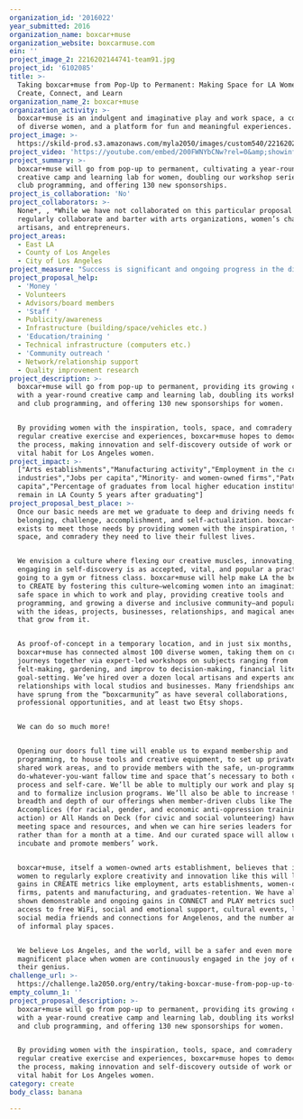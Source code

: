 ```yaml
---
organization_id: '2016022'
year_submitted: 2016
organization_name: boxcar+muse
organization_website: boxcarmuse.com
ein: ''
project_image_2: 2216202144741-team91.jpg
project_id: '6102085'
title: >-
  Taking boxcar+muse from Pop-Up to Permanent: Making Space for LA Women to
  Create, Connect, and Learn
organization_name_2: boxcar+muse
organization_activity: >-
  boxcar+muse is an indulgent and imaginative play and work space, a connector
  of diverse women, and a platform for fun and meaningful experiences.
project_image: >-
  https://skild-prod.s3.amazonaws.com/myla2050/images/custom540/2216202144741-team91.jpg
project_video: 'https://youtube.com/embed/200FWNYbCNw?rel=0&amp;showinfo=0'
project_summary: >-
  boxcar+muse will go from pop-up to permanent, cultivating a year-round
  creative camp and learning lab for women, doubling our workshop series and
  club programming, and offering 130 new sponsorships.
project_is_collaboration: 'No'
project_collaborators: >-
  None*, , *While we have not collaborated on this particular proposal we
  regularly collaborate and barter with arts organizations, women’s charities,
  artisans, and entrepreneurs.
project_areas:
  - East LA
  - County of Los Angeles
  - City of Los Angeles
project_measure: "Success is significant and ongoing progress in the direction of our vision: to provide every woman with the inspiration, tools, space, and comradery she needs to live her fullest life. We measure it using an expanded form of the following dashboard:\n\nQuantitative\no\tMembers, participants\no\tMember retention\no\tReferrals\no\tActive sponsorships (20% min.)\no\tWomen we employ/contract\no\tWeb site visits converted to live visits\no\tVolunteer hours\no\tMembers within 5, 10, and 25 miles\n\nQualitative\no\tTestimonials\no\tMember-driven clubs\no\tProjects, businesses, collaborations, and hires “born in the boxcar”\no\tComparison of diversity index to local demographics\no\tPartnerships with local orgs\no\tRelationships formed\n\nWe use interview, survey, discussion, observation, and web analytics to collect data, allowing us to measure numbers but also to capture the relationships, emotion, and stories that are such strong indicators of our success.\n\nTake the bookkeeper who visits two or three times a month: she reads or builds something; she has easy conversation unrelated to work or family and even tells someone her middle name, unused since marriage; she leaves feeling healthy-minded and joyful. She doesn’t start a company or singing lessons, or write a memoir. She isn’t on a dashboard. But she’s also a success story. Because the process of creating or having a hobby “for its own sake” has healthy and transformative results, and ripple effects from a healthy community can spread across a city and beyond…"
project_proposal_help:
  - 'Money '
  - Volunteers
  - Advisors/board members
  - 'Staff '
  - Publicity/awareness
  - Infrastructure (building/space/vehicles etc.)
  - 'Education/training '
  - Technical infrastructure (computers etc.)
  - 'Community outreach '
  - Network/relationship support
  - Quality improvement research
project_description: >-
  boxcar+muse will go from pop-up to permanent, providing its growing community
  with a year-round creative camp and learning lab, doubling its workshop series
  and club programming, and offering 130 new sponsorships for women. 


  By providing women with the inspiration, tools, space, and comradery for
  regular creative exercise and experiences, boxcar+muse hopes to democratize
  the process, making innovation and self-discovery outside of work or family a
  vital habit for Los Angeles women.
project_impact: >-
  ["Arts establishments","Manufacturing activity","Employment in the creative
  industries","Jobs per capita","Minority- and women-owned firms","Patents per
  capita","Percentage of graduates from local higher education institutions that
  remain in LA County 5 years after graduating"]
project_proposal_best_place: >-
  Once our basic needs are met we graduate to deep and driving needs for
  belonging, challenge, accomplishment, and self-actualization. boxcar+muse
  exists to meet those needs by providing women with the inspiration, tools,
  space, and comradery they need to live their fullest lives.


  We envision a culture where flexing our creative muscles, innovating, and
  engaging in self-discovery is as accepted, vital, and popular a practice as is
  going to a gym or fitness class. boxcar+muse will help make LA the best place
  to CREATE by fostering this culture—welcoming women into an imaginative and
  safe space in which to work and play, providing creative tools and
  programming, and growing a diverse and inclusive community—and populating LA
  with the ideas, projects, businesses, relationships, and magical anecdotes
  that grow from it.


  As proof-of-concept in a temporary location, and in just six months,
  boxcar+muse has connected almost 100 diverse women, taking them on creative
  journeys together via expert-led workshops on subjects ranging from
  felt-making, gardening, and improv to decision-making, financial literacy, and
  goal-setting. We’ve hired over a dozen local artisans and experts and forged
  relationships with local studios and businesses. Many friendships and barters
  have sprung from the “boxcarmunity” as have several collaborations,
  professional opportunities, and at least two Etsy shops.


  We can do so much more!


  Opening our doors full time will enable us to expand membership and
  programming, to house tools and creative equipment, to set up private and
  shared work areas, and to provide members with the safe, un-programmed,
  do-whatever-you-want fallow time and space that’s necessary to both creative
  process and self-care. We’ll be able to multiply our work and play sponsorship
  and to formalize inclusion programs. We’ll also be able to increase the
  breadth and depth of our offerings when member-driven clubs like The
  Accomplices (for racial, gender, and economic anti-oppression training and
  action) or All Hands on Deck (for civic and social volunteering) have regular
  meeting space and resources, and when we can hire series leaders for the year
  rather than for a month at a time. And our curated space will allow us to both
  incubate and promote members’ work.


  boxcar+muse, itself a women-owned arts establishment, believes that inspiring
  women to regularly explore creativity and innovation like this will lead to
  gains in CREATE metrics like employment, arts establishments, women-owned
  firms, patents and manufacturing, and graduates-retention. We have already
  shown demonstrable and ongoing gains in CONNECT and PLAY metrics such as
  access to free WiFi, social and emotional support, cultural events, local
  social media friends and connections for Angelenos, and the number and quality
  of informal play spaces.


  We believe Los Angeles, and the world, will be a safer and even more
  magnificent place when women are continuously engaged in the joy of exercising
  their genius.
challenge_url: >-
  https://challenge.la2050.org/entry/taking-boxcar-muse-from-pop-up-to-permanent-making-space-for-la-women-to-create-connect-and-learn
empty_column_1: ''
project_proposal_description: >-
  boxcar+muse will go from pop-up to permanent, providing its growing community
  with a year-round creative camp and learning lab, doubling its workshop series
  and club programming, and offering 130 new sponsorships for women. 


  By providing women with the inspiration, tools, space, and comradery for
  regular creative exercise and experiences, boxcar+muse hopes to democratize
  the process, making innovation and self-discovery outside of work or family a
  vital habit for Los Angeles women.
category: create
body_class: banana

---
```

